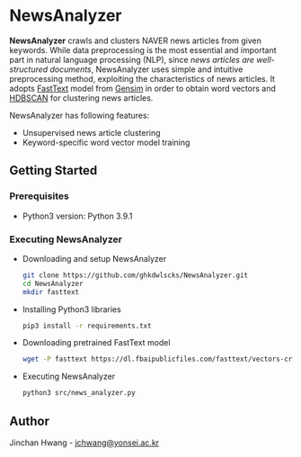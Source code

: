 <!-- Writer: Jinchan Hwang <jchwang@yonsei.ac.kr> -->

# NewsAnalyzer

**NewsAnalyzer** crawls and clusters NAVER news articles from given keywords.
While data preprocessing is the most essential and important part in natural language processing (NLP), since *news articles are well-structured documents*, NewsAnalyzer uses simple and intuitive preprocessing method, exploiting the characteristics of news articles.
It adopts [FastText](https://fasttext.cc/) model from [Gensim](https://radimrehurek.com/gensim/) in order to obtain word vectors and [HDBSCAN](https://github.com/scikit-learn-contrib/hdbscan) for clustering news articles.

NewsAnalyzer has following features:

* Unsupervised news article clustering
* Keyword-specific word vector model training

## Getting Started

### Prerequisites

* Python3 version: Python 3.9.1

### Executing NewsAnalyzer

* Downloading and setup NewsAnalyzer

    ```sh
    git clone https://github.com/ghkdwlscks/NewsAnalyzer.git
    cd NewsAnalyzer
    mkdir fasttext
    ```

* Installing Python3 libraries

    ```sh
    pip3 install -r requirements.txt
    ```

* Downloading pretrained FastText model

    ```sh
    wget -P fasttext https://dl.fbaipublicfiles.com/fasttext/vectors-crawl/cc.ko.300.bin.gz
    ```

* Executing NewsAnalyzer

    ``` sh
    python3 src/news_analyzer.py
    ```

## Author

Jinchan Hwang - jchwang@yonsei.ac.kr

